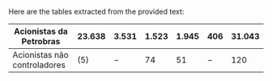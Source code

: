 Here are the tables extracted from the provided text:

| Acionistas da Petrobras          | 23.638 | 3.531 | 1.523 | 1.945 | 406  | 31.043 |
|----------------------------------|--------|-------|-------|-------|------|--------|
| Acionistas não controladores     | (5)    | −     | 74    | 51    | −    | 120    |